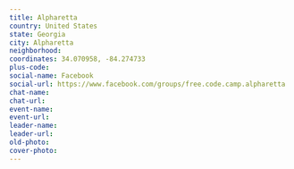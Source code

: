 ```yaml
---
title: Alpharetta
country: United States
state: Georgia
city: Alpharetta
neighborhood: 
coordinates: 34.070958, -84.274733
plus-code:
social-name: Facebook
social-url: https://www.facebook.com/groups/free.code.camp.alpharetta
chat-name:
chat-url:
event-name:
event-url:
leader-name:
leader-url:
old-photo: 
cover-photo:
---
```

